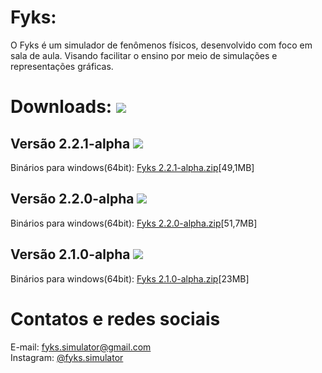 # Fyks:
O Fyks é um simulador de fenômenos físicos, desenvolvido com foco em sala de aula. Visando facilitar o ensino por meio de simulações e representações gráficas.
# Downloads: ![](https://img.shields.io/github/downloads/rabbithy/fyks/total)
## Versão 2.2.1-alpha ![](https://img.shields.io/github/downloads/rabbithy/fyks/v2.2.1-alpha/total)
Binários para windows(64bit): <a href="https://github.com/Rabbithy/Fyks/releases/download/v2.2.1-alpha/Fyks.v.2.2.1-alpha.win.zip">Fyks 2.2.1-alpha.zip</a>[49,1MB]
## Versão 2.2.0-alpha ![](https://img.shields.io/github/downloads/rabbithy/fyks/v2.2.0-alpha/total)
Binários para windows(64bit): <a href="https://github.com/Rabbithy/Fyks/releases/download/v2.2.0-alpha/Fyks.v.2.2.0-alpha.win.zip">Fyks 2.2.0-alpha.zip</a>[51,7MB]
## Versão 2.1.0-alpha ![](https://img.shields.io/github/downloads/rabbithy/fyks/v2.1.0-alpha/total)
Binários para windows(64bit): <a href="https://github.com/Rabbithy/Fyks/releases/download/v2.1.0-alpha/Fyks.v.2.1.0-alpha.win.zip">Fyks 2.1.0-alpha.zip</a>[23MB]
# Contatos e redes sociais
E-mail: fyks.simulator@gmail.com<br>
Instagram: <a href="https://www.instagram.com/fyks.simulator/">@fyks.simulator</a>
